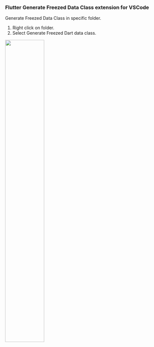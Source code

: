 ### Flutter Generate Freezed Data Class extension for VSCode

Generate Freezed Data Class in specific folder.


1. Right click on folder.
2. Select Generate Freezed Dart data class.

<img src="https://i.imgur.com/t1Wn0nG.png" width=50%>
